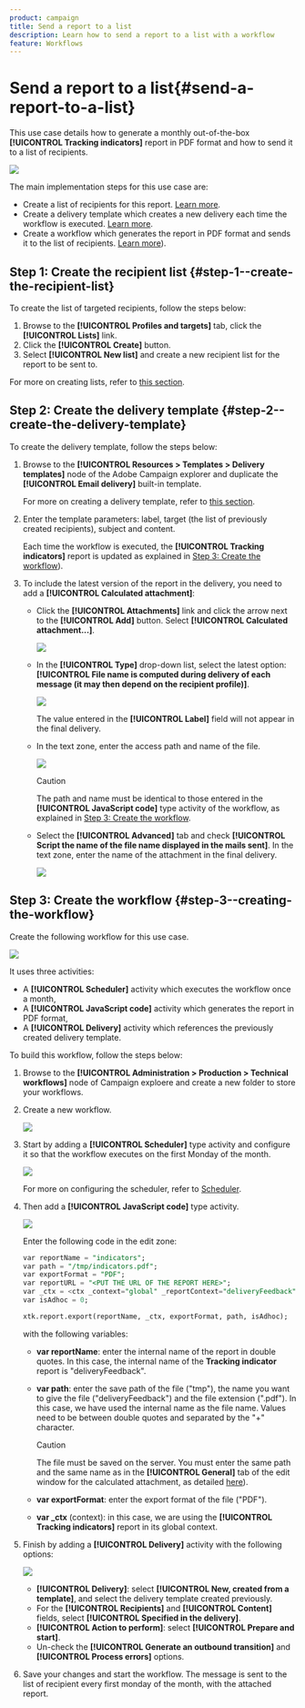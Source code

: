 ```yaml
---
product: campaign
title: Send a report to a list
description: Learn how to send a report to a list with a workflow
feature: Workflows
---
```


# Send a report to a list{#send-a-report-to-a-list}

This use case details how to generate a monthly out-of-the-box **[!UICONTROL Tracking indicators]** report in PDF format and how to send it to a list of recipients.

![](assets/use_case_report_intro.png)

The main implementation steps for this use case are:

* Create a list of recipients for this report. [Learn more](#step-1--create-the-recipient-list). 
* Create a delivery template which creates a new delivery each time the workflow is executed. [Learn more](#step-2--create-the-delivery-template).
* Create a workflow which generates the report in PDF format and sends it to the list of recipients. [Learn more](#step-3--create-the-workflow)).

## Step 1: Create the recipient list {#step-1--create-the-recipient-list}

To create the list of targeted recipients, follow the steps below:

1. Browse to the **[!UICONTROL Profiles and targets]** tab, click the **[!UICONTROL Lists]** link.
1. Click the **[!UICONTROL Create]** button. 
1. Select **[!UICONTROL New list]** and create a new recipient list for the report to be sent to.

For more on creating lists, refer to [this section](../../v8/audiences/create-audiences.md).

## Step 2: Create the delivery template {#step-2--create-the-delivery-template}

To create the delivery template, follow the steps below:

1. Browse to the **[!UICONTROL Resources > Templates > Delivery templates]** node of the Adobe Campaign explorer and duplicate the **[!UICONTROL Email delivery]** built-in template.

   For more on creating a delivery template, refer to [this section](../../v8/send/create-templates.md).

1. Enter the template parameters: label, target (the list of previously created recipients), subject and content.

   Each time the workflow is executed, the **[!UICONTROL Tracking indicators]** report is updated as explained in [Step 3: Create the workflow](#step-3--creating-the-workflow)).

1. To include the latest version of the report in the delivery, you need to add a **[!UICONTROL Calculated attachment]**:

    * Click the **[!UICONTROL Attachments]** link and click the arrow next to the **[!UICONTROL Add]** button. Select **[!UICONTROL Calculated attachment...]**.
    
      ![](assets/use_case_report_4.png)

    * In the **[!UICONTROL Type]** drop-down list, select the latest option: **[!UICONTROL File name is computed during delivery of each message (it may then depend on the recipient profile)]**. 
    
      ![](assets/use_case_report_5.png)

      The value entered in the **[!UICONTROL Label]** field will not appear in the final delivery.
    
    * In the text zone, enter the access path and name of the file. 
    
      ![](assets/use_case_report_6.png)

      >[!CAUTION]
      >
      >The path and name must be identical to those entered in the **[!UICONTROL JavaScript code]** type activity of the workflow, as explained in [Step 3: Create the workflow](#step-3--creating-the-workflow).

    * Select the **[!UICONTROL Advanced]** tab and check **[!UICONTROL Script the name of the file name displayed in the mails sent]**. In the text zone, enter the name of the attachment in the final delivery.
    
      ![](assets/use_case_report_6bis.png)

## Step 3: Create the workflow {#step-3--creating-the-workflow}

Create the following workflow for this use case. 

![](assets/use_case_report_8.png)

It uses three activities:

* A **[!UICONTROL Scheduler]** activity which executes the workflow once a month,
* A **[!UICONTROL JavaScript code]** activity which generates the report in PDF format,
* A **[!UICONTROL Delivery]** activity which references the previously created delivery template.

To build this workflow, follow the steps below:

1. Browse to the **[!UICONTROL Administration > Production > Technical workflows]** node of Campaign exploere and create a new folder to store your workflows.
1. Create a new workflow.

   ![](assets/use_case_report_7.png)

1. Start by adding a **[!UICONTROL Scheduler]** type activity and configure it so that the workflow executes on the first Monday of the month.

   ![](assets/use_case_report_9.png)

   For more on configuring the scheduler, refer to [Scheduler](scheduler.md).

1. Then add a **[!UICONTROL JavaScript code]** type activity.

   ![](assets/use_case_report_10.png)

   Enter the following code in the edit zone:
   
   ```sql
   var reportName = "indicators";
   var path = "/tmp/indicators.pdf";
   var exportFormat = "PDF";
   var reportURL = "<PUT THE URL OF THE REPORT HERE>";
   var _ctx = <ctx _context="global" _reportContext="deliveryFeedback" />
   var isAdhoc = 0;

   xtk.report.export(reportName, _ctx, exportFormat, path, isAdhoc);
   ```


   with the following variables:

    * **var reportName**: enter the internal name of the report in double quotes. In this case, the internal name of the **Tracking indicator** report is "deliveryFeedback".
    * **var path**: enter the save path of the file ("tmp"), the name you want to give the file ("deliveryFeedback") and the file extension (".pdf"). In this case, we have used the internal name as the file name. Values need to be between double quotes and separated by the "+" character.

      >[!CAUTION]
      >
      >The file must be saved on the server. You must enter the same path and the same name as in the **[!UICONTROL General]** tab of the edit window for the calculated attachment, as detailed [here](#step-2--create-the-delivery-template)).

    * **var exportFormat**: enter the export format of the file ("PDF").
    * **var _ctx** (context): in this case, we are using the **[!UICONTROL Tracking indicators]** report in its global context.

1. Finish by adding a **[!UICONTROL Delivery]** activity with the following options:

   ![](assets/use_case_report_11.png)

    * **[!UICONTROL Delivery]**: select **[!UICONTROL New, created from a template]**, and select the delivery template created previously.
    * For the **[!UICONTROL Recipients]** and **[!UICONTROL Content]** fields, select **[!UICONTROL Specified in the delivery]**.
    * **[!UICONTROL Action to perform]**: select **[!UICONTROL Prepare and start]**. 
    * Un-check the **[!UICONTROL Generate an outbound transition]** and **[!UICONTROL Process errors]** options.

1. Save your changes and start the workflow. The message is sent to the list of recipient every first monday of the month, with the attached report.